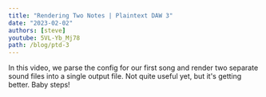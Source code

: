 ```yaml
---
title: "Rendering Two Notes | Plaintext DAW 3"
date: "2023-02-02"
authors: [steve]
youtube: 5VL-Yb_Mj78
path: /blog/ptd-3
---
```


<YouTubePlayer youtubeLink={frontmatter.youtube} />

In this video, we parse the config for our first song and render two separate sound files into a single output file. Not quite useful yet, but it's getting better. Baby steps!
